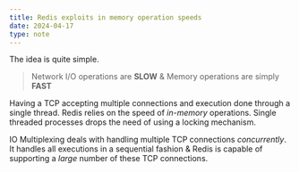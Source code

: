 ```yaml
---
title: Redis exploits in memory operation speeds
date: 2024-04-17
type: note
---
```

The idea is quite simple.

> Network I/O operations are **SLOW** & Memory operations are simply **FAST**

Having a TCP accepting multiple connections and execution done through a single thread. Redis relies on the speed of *in-memory* operations. Single threaded processes drops the need of using a locking mechanism.

IO Multiplexing deals with handling multiple TCP connections *concurrently*. It handles all executions in a sequential fashion & Redis is capable of supporting a *large* number of these TCP connections.